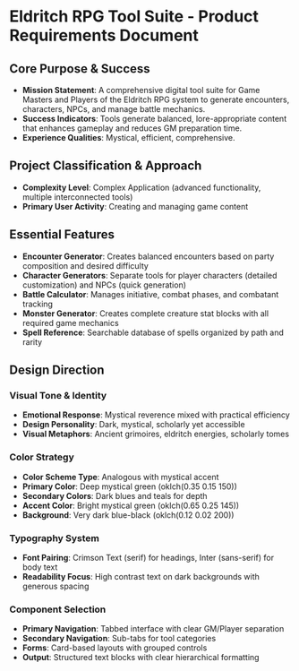 # Eldritch RPG Tool Suite - Product Requirements Document

## Core Purpose & Success
- **Mission Statement**: A comprehensive digital tool suite for Game Masters and Players of the Eldritch RPG system to generate encounters, characters, NPCs, and manage battle mechanics.
- **Success Indicators**: Tools generate balanced, lore-appropriate content that enhances gameplay and reduces GM preparation time.
- **Experience Qualities**: Mystical, efficient, comprehensive.

## Project Classification & Approach
- **Complexity Level**: Complex Application (advanced functionality, multiple interconnected tools)
- **Primary User Activity**: Creating and managing game content

## Essential Features
- **Encounter Generator**: Creates balanced encounters based on party composition and desired difficulty
- **Character Generators**: Separate tools for player characters (detailed customization) and NPCs (quick generation)
- **Battle Calculator**: Manages initiative, combat phases, and combatant tracking
- **Monster Generator**: Creates complete creature stat blocks with all required game mechanics
- **Spell Reference**: Searchable database of spells organized by path and rarity

## Design Direction

### Visual Tone & Identity
- **Emotional Response**: Mystical reverence mixed with practical efficiency
- **Design Personality**: Dark, mystical, scholarly yet accessible
- **Visual Metaphors**: Ancient grimoires, eldritch energies, scholarly tomes

### Color Strategy
- **Color Scheme Type**: Analogous with mystical accent
- **Primary Color**: Deep mystical green (oklch(0.35 0.15 150))
- **Secondary Colors**: Dark blues and teals for depth
- **Accent Color**: Bright mystical green (oklch(0.65 0.25 145))
- **Background**: Very dark blue-black (oklch(0.12 0.02 200))

### Typography System
- **Font Pairing**: Crimson Text (serif) for headings, Inter (sans-serif) for body text
- **Readability Focus**: High contrast text on dark backgrounds with generous spacing

### Component Selection
- **Primary Navigation**: Tabbed interface with clear GM/Player separation
- **Secondary Navigation**: Sub-tabs for tool categories
- **Forms**: Card-based layouts with grouped controls
- **Output**: Structured text blocks with clear hierarchical formatting